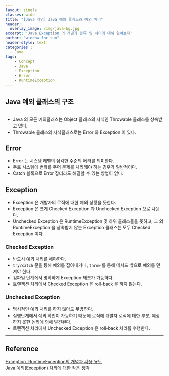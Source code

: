 ```yaml
--- 
layout: single
classes: wide
title: "[Java 개념] Java 예외 클래스와 예외 처리"
header:
  overlay_image: /img/java-bg.jpg
excerpt: 'Java Exception 의 개념과 종류 및 차이에 대해 알아보자'
author: "window_for_sun"
header-style: text
categories :
  - Java
tags:
    - Concept
    - Java
    - Exception
    - Error
    - RuntimeException
---  
```


## Java 예외 클래스의 구조

![]()

- Java 의 모든 예외클래스는 Object 클래스의 자식인 Throwable 클래스를 상속받고 있다.
- Throwable 클래스의 자식클래스로는 Error 와 Exception 이 있다.

## Error
- Error 는 시스템 레벨의 심각한 수준의 에러를 의미한다.
- 주로 시스템에 변화를 주어 문제를 처리해야 하는 경우가 일반적이다.
- Catch 블록으로 Error 잡더라도 해결할 수 있는 방법이 없다.

## Exception
- Exception 은 개발자의 로직에 대한 예외 상황을 뜻한다.
- Exception 은 크게 Checked Exception 과 Unchecked Exception 으로 나뉜다.
- Unchecked Exception 은 RuntimeException 및 하위 클래스들을 뜻하고, 그 외 RuntimeException 을 상속받지 않는 Exception 클래스는 모두 Checked Exception 이다.

### Checked Exception
- 반드시 예외 처리를 해야한다.
- `try/catch` 문을 통해 예외를 잡아내거나, `throw` 를 통해 메서드 밖으로 예외를 던져야 한다.
- 컴파일 단계에서 명확하게 Exception 체크가 가능하다.
- 트랜잭션 처리에서 Checked Exception 은 roll-back 을 하지 않는다.

### Unchecked Exception
- 명시적인 예외 처리를 하지 않아도 무방하다.
- 실행단계에서 예외 확인이 가능하기 때문에 로직에 개발자 로직에 대한 부분, 예상하지 못한 논리에 의해 발견된다.
- 트랜잭션 처리에서 Unchecked Exception 은 roll-back 처리를 수행한다.


---
## Reference
[Exception, RuntimeException의 개념과 사용 용도](http://blog.naver.com/PostView.nhn?blogId=serverwizard&logNo=220789097495)  
[Java 예외(Exception) 처리에 대한 작은 생각](http://www.nextree.co.kr/p3239/)  
